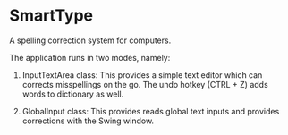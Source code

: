 SmartType
=========

A spelling correction system for computers.

The application runs in two modes, namely:

  1. InputTextArea class: This provides a simple text editor which can corrects misspellings on the go. The undo hotkey (CTRL + Z) adds words to dictionary as well.

  2. GlobalInput class: This provides reads global text inputs and provides corrections with the Swing window.
